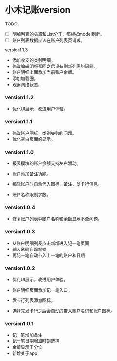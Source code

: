 # 小木记账version

TODO

- [ ] 明细列表的头部和List分开，都根据model刷新。
- [ ] 账户列表数据应该在账户列表页请求。

version1.1.3

- 添加收支的类别明细。
- 修改编辑明细返回之后没有刷新列表的问题。
- 账户明细上面添加当前账户余额。
- 添加加载圈。
- 观察网络状态。

### version1.1.2

- 优化UI展示，改进用户体验。

### version1.1.1

- 修改账户图标，类别失败的问题。
- 优化空白页面的显示。

### version1.1.0

- 报表模块的账户余额支持左右滑动。
- 账户添加备注功能。


- 编辑账户时自动代入图标、备注、发卡行信息。


- 账户名称限制字数。

### version1.0.4

- 修复账户列表中账户名称和余额显示不全问题。

### version1.0.3

- 从账户明细列表点击新增进入记一笔页面
- 输入密码自动解锁
- 再记一笔自动带入上一笔的账户和日期

### version1.0.2

- 优化UI展示，改进用户体验。

- 账户明细页面添加记一笔入口。
- 发卡行列表添加图标。
- 选择完发卡行之后会自动的带入账户名词和账户图标。

### version1.0.1

- 记一笔增加备注
- 记一笔日期增加时刻选择
- 金额显示千分位
- 新增关于app
